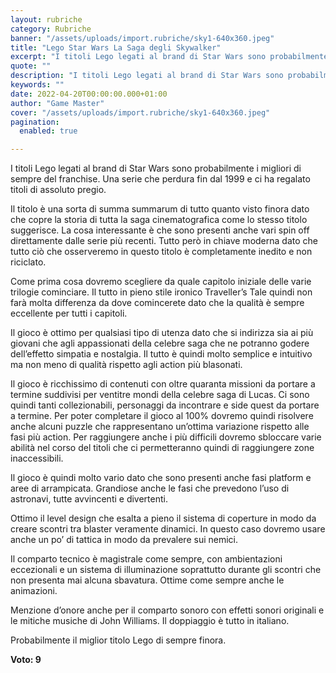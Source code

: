 ```yaml
---
layout: rubriche
category: Rubriche
banner: "/assets/uploads/import.rubriche/sky1-640x360.jpeg"
title: "Lego Star Wars La Saga degli Skywalker"
excerpt: "I titoli Lego legati al brand di Star Wars sono probabilmente i migliori di sempre del franchise. Una serie che perdura fin dal 1999 e ci ha regalato titoli di assoluto pregio. Il titolo è una sorta di summa summarum di tutto quanto visto finora dato che copre la storia di tutta la saga cinematografica [&hellip"
quote: ""
description: "I titoli Lego legati al brand di Star Wars sono probabilmente i migliori di sempre del franchise. Una serie che perdura fin dal 1999 e ci ha regalato titoli di assoluto pregio. Il titolo è una sorta di summa summarum di tutto quanto visto finora dato che copre la storia di tutta la saga cinematografica [&hellip"
keywords: ""
date: 2022-04-20T00:00:00.000+01:00
author: "Game Master"
cover: "/assets/uploads/import.rubriche/sky1-640x360.jpeg"
pagination:
  enabled: true

---
```


I titoli Lego legati al brand di Star Wars sono probabilmente i migliori di sempre del franchise. Una serie che perdura fin dal 1999 e ci ha regalato titoli di assoluto pregio.

Il titolo è una sorta di summa summarum di tutto quanto visto finora dato che copre la storia di tutta la saga cinematografica come lo stesso titolo suggerisce. La cosa interessante è che sono presenti anche vari spin off direttamente dalle serie più recenti. Tutto però in chiave moderna dato che tutto ciò che osserveremo in questo titolo è completamente inedito e non riciclato.

Come prima cosa dovremo scegliere da quale capitolo iniziale delle varie trilogie cominciare. Il tutto in pieno stile ironico Traveller’s Tale quindi non farà molta differenza da dove comincerete dato che la qualità è sempre eccellente per tutti i capitoli.

Il gioco è ottimo per qualsiasi tipo di utenza dato che si indirizza sia ai più giovani che agli appassionati della celebre saga che ne potranno godere dell’effetto simpatia e nostalgia. Il tutto è quindi molto semplice e intuitivo ma non meno di qualità rispetto agli action più blasonati.

Il gioco è ricchissimo di contenuti con oltre quaranta missioni da portare a termine suddivisi per ventitre mondi della celebre saga di Lucas. Ci sono quindi tanti collezionabili, personaggi da incontrare e side quest da portare a termine. Per poter completare il gioco al 100% dovremo quindi risolvere anche alcuni puzzle che rappresentano un’ottima variazione rispetto alle fasi più action. Per raggiungere anche i più difficili dovremo sbloccare varie abilità nel corso del titoli che ci permetteranno quindi di raggiungere zone inaccessibili.

Il gioco è quindi molto vario dato che sono presenti anche fasi platform e aree di arrampicata. Grandiose anche le fasi che prevedono l’uso di astronavi, tutte avvincenti e divertenti.

Ottimo il level design che esalta a pieno il sistema di coperture in modo da creare scontri tra blaster veramente dinamici. In questo caso dovremo usare anche un po’ di tattica in modo da prevalere sui nemici.

Il comparto tecnico è magistrale come sempre, con ambientazioni eccezionali e un sistema di illuminazione soprattutto durante gli scontri che non presenta mai alcuna sbavatura. Ottime come sempre anche le animazioni.

Menzione d’onore anche per il comparto sonoro con effetti sonori originali e le mitiche musiche di John Williams. Il doppiaggio è tutto in italiano.

Probabilmente il miglior titolo Lego di sempre finora.

**Voto: 9**